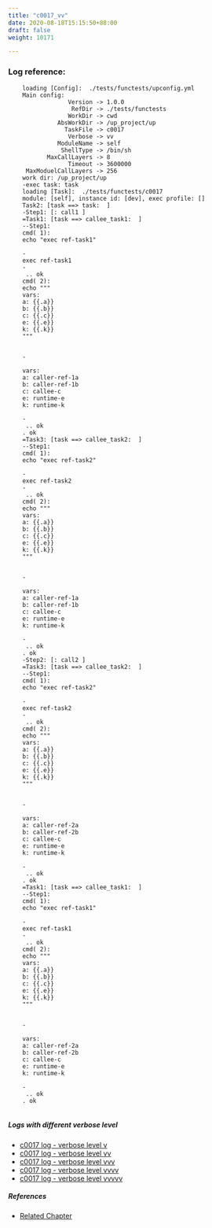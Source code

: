 ```yaml
---
title: "c0017_vv"
date: 2020-08-18T15:15:50+88:00
draft: false
weight: 10171

---
```


### Log reference: <no value>

```
    loading [Config]:  ./tests/functests/upconfig.yml
    Main config:
                 Version -> 1.0.0
                  RefDir -> ./tests/functests
                 WorkDir -> cwd
              AbsWorkDir -> /up_project/up
                TaskFile -> c0017
                 Verbose -> vv
              ModuleName -> self
               ShellType -> /bin/sh
           MaxCallLayers -> 8
                 Timeout -> 3600000
     MaxModuelCallLayers -> 256
    work dir: /up_project/up
    -exec task: task
    loading [Task]:  ./tests/functests/c0017
    module: [self], instance id: [dev], exec profile: []
    Task2: [task ==> task:  ]
    -Step1: [: call1 ]
    =Task1: [task ==> callee_task1:  ]
    --Step1:
    cmd( 1):
    echo "exec ref-task1"
    
    -
    exec ref-task1
    -
     .. ok
    cmd( 2):
    echo """
    vars:
    a: {{.a}}
    b: {{.b}}
    c: {{.c}}
    e: {{.e}}
    k: {{.k}}
    """
    
    
    -
    
    vars:
    a: caller-ref-1a
    b: caller-ref-1b
    c: callee-c
    e: runtime-e
    k: runtime-k
    
    -
     .. ok
    . ok
    =Task3: [task ==> callee_task2:  ]
    --Step1:
    cmd( 1):
    echo "exec ref-task2"
    
    -
    exec ref-task2
    -
     .. ok
    cmd( 2):
    echo """
    vars:
    a: {{.a}}
    b: {{.b}}
    c: {{.c}}
    e: {{.e}}
    k: {{.k}}
    """
    
    
    -
    
    vars:
    a: caller-ref-1a
    b: caller-ref-1b
    c: callee-c
    e: runtime-e
    k: runtime-k
    
    -
     .. ok
    . ok
    -Step2: [: call2 ]
    =Task3: [task ==> callee_task2:  ]
    --Step1:
    cmd( 1):
    echo "exec ref-task2"
    
    -
    exec ref-task2
    -
     .. ok
    cmd( 2):
    echo """
    vars:
    a: {{.a}}
    b: {{.b}}
    c: {{.c}}
    e: {{.e}}
    k: {{.k}}
    """
    
    
    -
    
    vars:
    a: caller-ref-2a
    b: caller-ref-2b
    c: callee-c
    e: runtime-e
    k: runtime-k
    
    -
     .. ok
    . ok
    =Task1: [task ==> callee_task1:  ]
    --Step1:
    cmd( 1):
    echo "exec ref-task1"
    
    -
    exec ref-task1
    -
     .. ok
    cmd( 2):
    echo """
    vars:
    a: {{.a}}
    b: {{.b}}
    c: {{.c}}
    e: {{.e}}
    k: {{.k}}
    """
    
    
    -
    
    vars:
    a: caller-ref-2a
    b: caller-ref-2b
    c: callee-c
    e: runtime-e
    k: runtime-k
    
    -
     .. ok
    . ok
    
```

##### Logs with different verbose level
* [c0017 log - verbose level v](../../logs/c0017_v)
* [c0017 log - verbose level vv](../../logs/c0017_vv)
* [c0017 log - verbose level vvv](../../logs/c0017_vvv)
* [c0017 log - verbose level vvvv](../../logs/c0017_vvvv)
* [c0017 log - verbose level vvvvv](../../logs/c0017_vvvvv)

##### References
* [Related Chapter](../../call-func/c0017)
